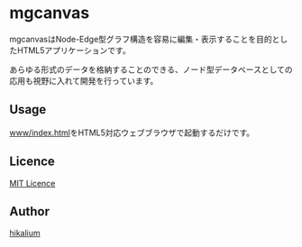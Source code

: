 mgcanvas
====

mgcanvasはNode-Edge型グラフ構造を容易に編集・表示することを目的としたHTML5アプリケーションです。

あらゆる形式のデータを格納することのできる、ノード型データベースとしての応用も視野に入れて開発を行っています。

## Usage
[www/index.html](./www/index.html)をHTML5対応ウェブブラウザで起動するだけです。

## Licence

[MIT Licence](https://github.com/tcnksm/tool/blob/master/LICENCE)

## Author
[hikalium](https://github.com/hikalium)
